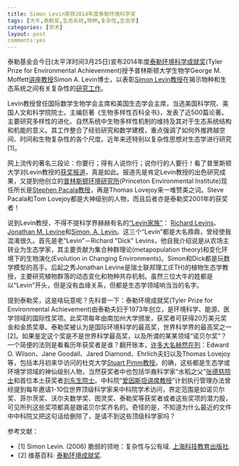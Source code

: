 ```yaml
---
title: Simon Levin荣获2014年度泰勒环境科学奖
tags: [大牛,泰勒奖,生态系统,物种,复杂性,生态学]
categories: [学术]
layout: post
comments:yes
---
```


泰勒基金会今日(太平洋时间3月25日)宣布2014年度[泰勒环境科学成就奖](http://tylerprize.usc.edu/index.html)(Tyler Prize for Environmental Achievenment)授予普林斯顿大学生物学George M. Moffett[讲座教授](http://sixf.org/cn/2014/02/academic-rank-professorship-uk-us/)Simon A. Levin博士，以表彰[Simon Levin教授](http://www.princeton.edu/~slevin/)在揭示物种和生态系统之间有关复杂性的[研究工作](http://tylerprize.usc.edu/press/pr2014.html)。

Levin教授曾任国际数学生物学会主席和美国生态学会主席，当选美国科学院、美国人文和科学院院士。主编巨著《生物多样性百科全书》，发表了近500篇论著。主要研究多样性的进化、自然系统中生物多样性机制的维持及其对于生态系统结构和机能的意义。其工作整合了经验研究和数学建模，重点强调了如何外推跨越空间、时间和生物复杂性的各个尺度。近年来还特别以复杂性思想对生态学进行研究[1]。

网上流传的著名三段论：你要行；得有人说你行；说你行的人要行！看了普里斯顿大学对Levin教授的[获奖报道](eton.edu/main/news/archive/S39/56/67M97/index.xml?section=facstaff)，真是如此。报道先是肯定Levin教授的出色研究成果，又提到他创立的[普林斯顿环境研究所](http://www.princeton.edu/pei/)(Princeton Environmental Institute)现任所长是[Stephen Pacala教授](http://www.princeton.edu/~pacala/)，再是Thomas Lovejoy来一堆赞美之词。Steve Pacala和Tom Lovejoy都是大神级别的人物，而且后者亦是泰勒奖2001年的获奖者！

说到Levin教授，不得不提科学界赫赫有名的[“Levin家族”](http://sixf.org/en/2014/03/big-names-in-ecology/)： [Richard Levins](http://www.hsph.harvard.edu/richard-levins/)、[Jonathan M. Levine](http://www.usys.ethz.ch/people/professors/fullprofessors/jlevine)和[Simon, A. Levin](http://www.princeton.edu/~slevin/)。这三个“Levin”都是大名鼎鼎，曾经使我混淆很久。首先是老“Levin”－Richard "Dick" Levins，他自我介绍说是从农场主转业为生态学家，其主要贡献为集合种群理论(metapopulation theory)和变化环境下的生物演化(Evolution in Changing Environments)。Simon和Dick都是玩数学模型的高手。后起之秀Jonathan Levine是瑞士联邦理工(ETH)的植物生态学教授，主要研究植物群落的动态变化和物种共存机制。虽然三位大牛的姓都是以“Levin”开头，但是没有血缘关系，但都是生态学领域响当当的名字。

提到泰勒奖，这是啥玩意呢？先科普一下：泰勒环境成就奖(Tyler Prize for Environmental Achievement)由泰勒夫妇于1973年创立，是环境科学、能源、医学领域的国际性奖项。此奖项每年由南加州大学颁发，获奖者可获得20万美元奖金和金质奖章。泰勒奖被认为是国际环境科学的最高奖，世界科学界的最高奖之一[2]。如果鉴定这个奖是不是世界科学最高奖，以及所谓的某某领域“诺贝尔奖”？一个简便的法则是看看历年获奖者是谁？翻开账本，[许多大名](http://sixf.org/en/2014/03/big-names-in-ecology/)[赫然在列](http://en.wikipedia.org/wiki/Tyler_Prize_for_Environmental_Achievement)：Edward O. Wilson、Jane Goodall、Jared Diamond、Ehrlich夫妇以及Thomas Lovejoy等，包括本月初来华访问的杜克大学[Stuart Pimm教授](http://sixf.org/en/2014/03/once-upon-a-year-at-duke/)。的确，这些都是生态学或环境学领域的神仙级别人物，当然获奖者中也包括华裔科学家“水稻之父”[张德慈院士](http://en.wikipedia.org/wiki/T._T._Chang)和首位本土获奖者[刘东生院士](http://www.cas.cn/ky/kjjl/gjzgkxjsj/2003n/lds/)。中科院“[爱因斯坦讲席教授](http://www.bic.cas.cn/zdxm/AYSTJXJS/200911/P020100810354187902484.doc)”计划执行管理办法曾经提到每年邀请1-10位世界顶级科学家来中科院学术访问，界定范围是如诺贝尔奖、菲尔茨奖、沃尔夫数学奖、图灵奖、泰勒奖等获奖者或者这些奖项的潜力股，可见所列这些奖项都真是跟诺贝尔奖齐名的。奇怪的是，不知道为什么最近的文件中中科院又把这句话给删除了，是请不到这些顶级科学家吗？



参考文献：

-	[1] Simon Levin. (2006) 脆弱的领地：复杂性与公有域. [上海科技教育出版社](http://www.sino-eh.com/sts/BookHTML/Book_319.shtml).
-	[2] 维基百科: [泰勒环境成就奖](http://zh.wikipedia.org/wiki/泰勒环境成就奖).